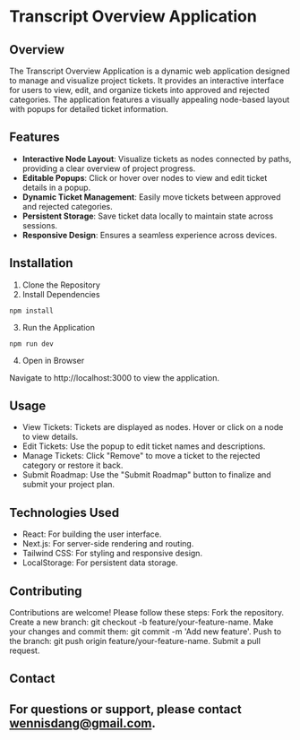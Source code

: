 # Transcript Overview Application
## Overview
The Transcript Overview Application is a dynamic web application designed to manage and visualize project tickets. It provides an interactive interface for users to view, edit, and organize tickets into approved and rejected categories. The application features a visually appealing node-based layout with popups for detailed ticket information.

## Features
- **Interactive Node Layout**: Visualize tickets as nodes connected by paths, providing a clear overview of project progress.
- **Editable Popups**: Click or hover over nodes to view and edit ticket details in a popup.
- **Dynamic Ticket Management**: Easily move tickets between approved and rejected categories.
- **Persistent Storage**: Save ticket data locally to maintain state across sessions.
- **Responsive Design**: Ensures a seamless experience across devices.


## Installation

1. Clone the Repository
2. Install Dependencies

```npm install```

3. Run the Application

```npm run dev```

4. Open in Browser

Navigate to http://localhost:3000 to view the application.

## Usage
- View Tickets: Tickets are displayed as nodes. Hover or click on a node to view details.
- Edit Tickets: Use the popup to edit ticket names and descriptions.
- Manage Tickets: Click "Remove" to move a ticket to the rejected category or restore it back.
- Submit Roadmap: Use the "Submit Roadmap" button to finalize and submit your project plan.


## Technologies Used
- React: For building the user interface.
- Next.js: For server-side rendering and routing.
- Tailwind CSS: For styling and responsive design.
- LocalStorage: For persistent data storage.

## Contributing

Contributions are welcome! Please follow these steps:
Fork the repository.
Create a new branch: git checkout -b feature/your-feature-name.
Make your changes and commit them: git commit -m 'Add new feature'.
Push to the branch: git push origin feature/your-feature-name.
Submit a pull request.

## Contact
For questions or support, please contact wennisdang@gmail.com.
---
